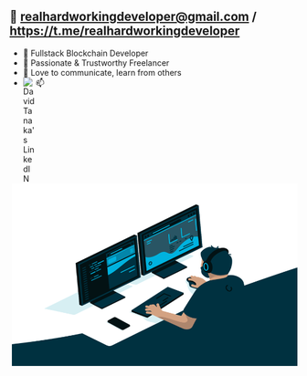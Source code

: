 ## 👋 realhardworkingdeveloper@gmail.com / https://t.me/realhardworkingdeveloper
- 👀 Fullstack Blockchain Developer
- 🌱 Passionate & Trustworthy Freelancer
- 💞️ Love to communicate, learn from others
- 📫 <a href="https://www.linkedin.com/in/david-tanaka-066262235/"><img align="left" alt="David Tanaka's LinkedIN" width="22px" src="https://raw.githubusercontent.com/peterthehan/peterthehan/master/assets/linkedin.svg" /></a>
<img align="right" alt="GIF" src="https://github.com/realhardworkingdeveloper/realhardworkingdeveloper/blob/main/code.gif" width="500" height="320" />



<!---
realhardworkingdeveloper/realhardworkingdeveloper is a ✨ special ✨ repository because its `README.md` (this file) appears on your GitHub profile.
You can click the Preview link to take a look at your changes.
--->
